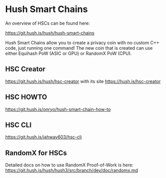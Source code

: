 # Hush Smart Chains

An overview of HSCs can be found here:

https://git.hush.is/hush/hush-smart-chains

Hush Smart Chains allow you to create a privacy coin with no custom C++ code, just running one command!
The new coin that is created can use either Equihash PoW (ASIC or GPU) or RandomX PoW (CPU).

## HSC Creator

https://git.hush.is/hush/hsc-creator with its site https://hush.is/hsc-creator

## HSC HOWTO

https://git.hush.is/onryo/hush-smart-chain-how-to

## HSC CLI

https://git.hush.is/jahway603/hsc-cli

## RandomX for HSCs

Detailed docs on how to use RandomX Proof-of-Work is here: https://git.hush.is/hush/hush3/src/branch/dev/doc/randomx.md
